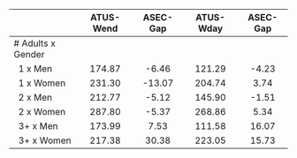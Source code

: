 
|                      |    ATUS-Wend |     ASEC-Gap |    ATUS-Wday |     ASEC-Gap |
| -------------------- | :----------: | :----------: | :----------: | :----------: |
| # Adults x Gender    |              |              |              |              |
| &nbsp;&nbsp;1 x Men  |       174.87 |        -6.46 |       121.29 |        -4.23 |
| &nbsp;&nbsp;1 x Women |       231.30 |       -13.07 |       204.74 |         3.74 |
| &nbsp;&nbsp;2 x Men  |       212.77 |        -5.12 |       145.90 |        -1.51 |
| &nbsp;&nbsp;2 x Women |       287.80 |        -5.37 |       268.86 |         5.34 |
| &nbsp;&nbsp;3+ x Men |       173.99 |         7.53 |       111.58 |        16.07 |
| &nbsp;&nbsp;3+ x Women |       217.38 |        30.38 |       223.05 |        15.73 |

